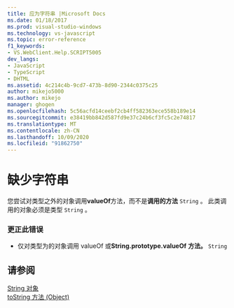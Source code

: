 ```yaml
---
title: 应为字符串 |Microsoft Docs
ms.date: 01/18/2017
ms.prod: visual-studio-windows
ms.technology: vs-javascript
ms.topic: error-reference
f1_keywords:
- VS.WebClient.Help.SCRIPT5005
dev_langs:
- JavaScript
- TypeScript
- DHTML
ms.assetid: 4c214c4b-9cd7-473b-8d90-2344c0375c25
author: mikejo5000
ms.author: mikejo
manager: ghogen
ms.openlocfilehash: 5c56acfd14ceebf2cb4ff582363ece558b189e14
ms.sourcegitcommit: e38419bb842d587fd9e37c24b6cf3fc5c2e74817
ms.translationtype: MT
ms.contentlocale: zh-CN
ms.lasthandoff: 10/09/2020
ms.locfileid: "91862750"
---
```

# <a name="string-expected"></a>缺少字符串
您尝试对类型之外的对象调用**valueOf**方法，而不是**调用的方法** `String` 。 此类调用的对象必须是类型 `String` 。  
  
### <a name="to-correct-this-error"></a>更正此错误  
  
- 仅对类型为的对象调用 valueOf 或**String.prototype.valueOf** **方法。** `String`  
  
## <a name="see-also"></a>请参阅  
 [String 对象](https://developer.mozilla.org/docs/Web/JavaScript/Reference/Global_Objects/String)   
 [toString 方法 (Object)](https://developer.mozilla.org/docs/Web/JavaScript/Reference/Global_Objects/Object/tostring)